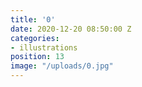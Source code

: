```yaml
---
title: '0'
date: 2020-12-20 08:50:00 Z
categories:
- illustrations
position: 13
image: "/uploads/0.jpg"
---
```


